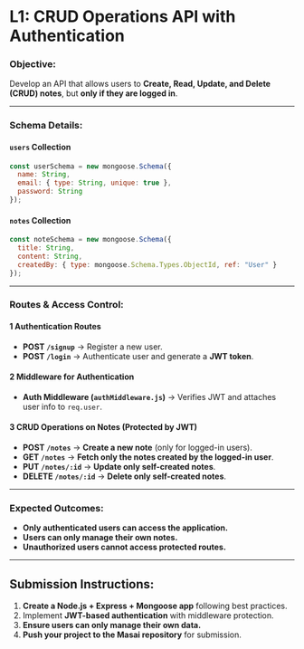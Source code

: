 

# **L1: CRUD Operations API with Authentication**  

### **Objective:**  
Develop an API that allows users to **Create, Read, Update, and Delete (CRUD) notes**, but **only if they are logged in**.  

---

### **Schema Details:**  

#### **`users` Collection**  
```js
const userSchema = new mongoose.Schema({
  name: String,
  email: { type: String, unique: true },
  password: String
});
```

#### **`notes` Collection**  
```js
const noteSchema = new mongoose.Schema({
  title: String,
  content: String,
  createdBy: { type: mongoose.Schema.Types.ObjectId, ref: "User" }
});
```

---

### **Routes & Access Control:**  

#### **1️ Authentication Routes**  
- **POST `/signup`** → Register a new user.  
- **POST `/login`** → Authenticate user and generate a **JWT token**.  

#### **2️ Middleware for Authentication**  
- **Auth Middleware (`authMiddleware.js`)** → Verifies JWT and attaches user info to `req.user`.  

#### **3️ CRUD Operations on Notes (Protected by JWT)**  
- **POST `/notes`** → **Create a new note** (only for logged-in users).  
- **GET `/notes`** → **Fetch only the notes created by the logged-in user**.  
- **PUT `/notes/:id`** → **Update only self-created notes**.  
- **DELETE `/notes/:id`** → **Delete only self-created notes**.  

---


### **Expected Outcomes:**  
- **Only authenticated users can access the application.**  
- **Users can only manage their own notes.**  
- **Unauthorized users cannot access protected routes.**  

---

## **Submission Instructions:**  

1. **Create a Node.js + Express + Mongoose app** following best practices.  
2. Implement **JWT-based authentication** with middleware protection.  
3. **Ensure users can only manage their own data.**  
4. **Push your project to the Masai repository** for submission.  

